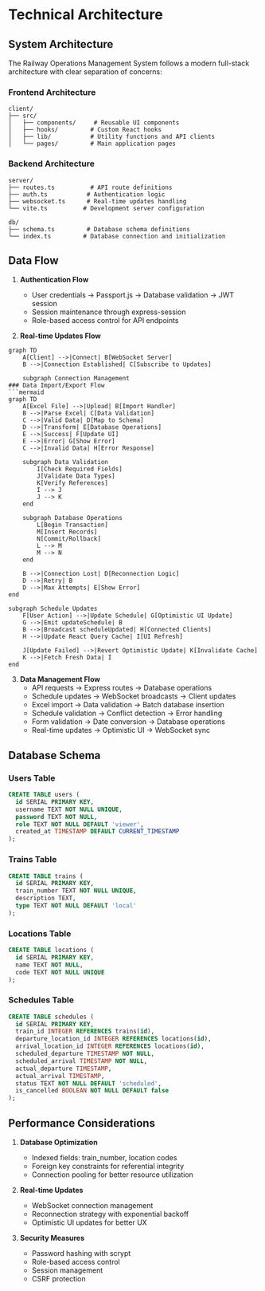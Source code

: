 # Technical Architecture

## System Architecture

The Railway Operations Management System follows a modern full-stack architecture with clear separation of concerns:

### Frontend Architecture
```
client/
├── src/
│   ├── components/     # Reusable UI components
│   ├── hooks/         # Custom React hooks
│   ├── lib/           # Utility functions and API clients
│   └── pages/         # Main application pages
```

### Backend Architecture
```
server/
├── routes.ts          # API route definitions
├── auth.ts           # Authentication logic
├── websocket.ts      # Real-time updates handling
└── vite.ts          # Development server configuration

db/
├── schema.ts         # Database schema definitions
└── index.ts         # Database connection and initialization
```

## Data Flow

1. **Authentication Flow**
   - User credentials → Passport.js → Database validation → JWT session
   - Session maintenance through express-session
   - Role-based access control for API endpoints

2. **Real-time Updates Flow**
```mermaid
graph TD
    A[Client] -->|Connect| B[WebSocket Server]
    B -->|Connection Established| C[Subscribe to Updates]
    
    subgraph Connection Management
### Data Import/Export Flow
```mermaid
graph TD
    A[Excel File] -->|Upload| B[Import Handler]
    B -->|Parse Excel| C[Data Validation]
    C -->|Valid Data| D[Map to Schema]
    D -->|Transform| E[Database Operations]
    E -->|Success| F[Update UI]
    E -->|Error| G[Show Error]
    C -->|Invalid Data| H[Error Response]
    
    subgraph Data Validation
        I[Check Required Fields]
        J[Validate Data Types]
        K[Verify References]
        I --> J
        J --> K
    end
    
    subgraph Database Operations
        L[Begin Transaction]
        M[Insert Records]
        N[Commit/Rollback]
        L --> M
        M --> N
    end
```
        B -->|Connection Lost| D[Reconnection Logic]
        D -->|Retry| B
        D -->|Max Attempts| E[Show Error]
    end

    subgraph Schedule Updates
        F[User Action] -->|Update Schedule| G[Optimistic UI Update]
        G -->|Emit updateSchedule| B
        B -->|Broadcast scheduleUpdated| H[Connected Clients]
        H -->|Update React Query Cache| I[UI Refresh]
        
        J[Update Failed] -->|Revert Optimistic Update| K[Invalidate Cache]
        K -->|Fetch Fresh Data| I
    end
</mermaid>

3. **Data Management Flow**
   - API requests → Express routes → Database operations
   - Schedule updates → WebSocket broadcasts → Client updates
   - Excel import → Data validation → Batch database insertion
   - Schedule validation → Conflict detection → Error handling
   - Form validation → Date conversion → Database operations
   - Real-time updates → Optimistic UI → WebSocket sync

## Database Schema

### Users Table
```sql
CREATE TABLE users (
  id SERIAL PRIMARY KEY,
  username TEXT NOT NULL UNIQUE,
  password TEXT NOT NULL,
  role TEXT NOT NULL DEFAULT 'viewer',
  created_at TIMESTAMP DEFAULT CURRENT_TIMESTAMP
);
```

### Trains Table
```sql
CREATE TABLE trains (
  id SERIAL PRIMARY KEY,
  train_number TEXT NOT NULL UNIQUE,
  description TEXT,
  type TEXT NOT NULL DEFAULT 'local'
);
```

### Locations Table
```sql
CREATE TABLE locations (
  id SERIAL PRIMARY KEY,
  name TEXT NOT NULL,
  code TEXT NOT NULL UNIQUE
);
```

### Schedules Table
```sql
CREATE TABLE schedules (
  id SERIAL PRIMARY KEY,
  train_id INTEGER REFERENCES trains(id),
  departure_location_id INTEGER REFERENCES locations(id),
  arrival_location_id INTEGER REFERENCES locations(id),
  scheduled_departure TIMESTAMP NOT NULL,
  scheduled_arrival TIMESTAMP NOT NULL,
  actual_departure TIMESTAMP,
  actual_arrival TIMESTAMP,
  status TEXT NOT NULL DEFAULT 'scheduled',
  is_cancelled BOOLEAN NOT NULL DEFAULT false
);
```

## Performance Considerations

1. **Database Optimization**
   - Indexed fields: train_number, location codes
   - Foreign key constraints for referential integrity
   - Connection pooling for better resource utilization

2. **Real-time Updates**
   - WebSocket connection management
   - Reconnection strategy with exponential backoff
   - Optimistic UI updates for better UX

3. **Security Measures**
   - Password hashing with scrypt
   - Role-based access control
   - Session management
   - CSRF protection
